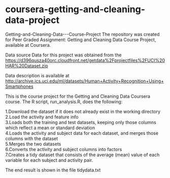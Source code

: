 # coursera-getting-and-cleaning-data-project

Getting-and-Cleaning-Data---Course-Project
The repository was created for Peer Graded Assignment: Getting and Cleaning Data Course Project, available at Coursera.

Data source
Data for this project was obtained from the https://d396qusza40orc.cloudfront.net/getdata%2Fprojectfiles%2FUCI%20HAR%20Dataset.zip

Data description is available at http://archive.ics.uci.edu/ml/datasets/Human+Activity+Recognition+Using+Smartphones


This is the course project for the Getting and Cleaning Data Coursera course. The R script, run_analysis.R, does the following:

1.Download the dataset if it does not already exist in the working directory                                                            
2.Load the activity and feature info                                                                                    
3.Loads both the training and test datasets, keeping only those columns which reflect a mean or standard deviation                    
4.Loads the activity and subject data for each dataset, and merges those columns with the dataset                                         
5.Merges the two datasets                                                                                                                 
6.Converts the activity and subject columns into factors                                                                                
7.Creates a tidy dataset that consists of the average (mean) value of each variable for each subject and activity pair.                   

The end result is shown in the file tidydata.txt


